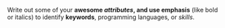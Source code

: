 Write out some of your __awesome *attributes*, and use emphasis__ (like bold or italics) to identify **keywords**, programming languages, or _skills_. 
